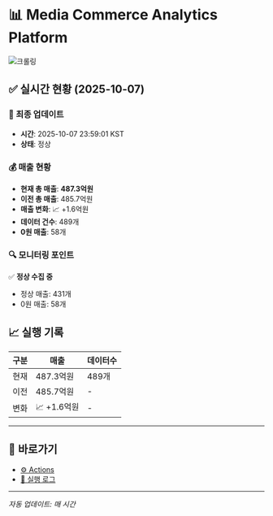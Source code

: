 # 📊 Media Commerce Analytics Platform

![크롤링](https://img.shields.io/badge/크롤링-정상-green)

## ✅ 실시간 현황 (2025-10-07)

### 📍 최종 업데이트
- **시간**: 2025-10-07 23:59:01 KST
- **상태**: 정상

### 💰 매출 현황
- **현재 총 매출**: **487.3억원**
- **이전 총 매출**: 485.7억원
- **매출 변화**: 📈 +1.6억원
- **데이터 건수**: 489개
- **0원 매출**: 58개

### 🔍 모니터링 포인트

✅ **정상 수집 중**
- 정상 매출: 431개
- 0원 매출: 58개


## 📈 실행 기록

| 구분 | 매출 | 데이터수 |
|------|------|----------|
| 현재 | 487.3억원 | 489개 |
| 이전 | 485.7억원 | - |
| 변화 | 📈 +1.6억원 | - |

---

## 🔗 바로가기

- [⚙️ Actions](../../actions)
- [📝 실행 로그](../../actions/workflows/daily_scraping.yml)

---

*자동 업데이트: 매 시간*
